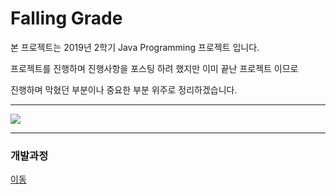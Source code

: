 # Falling Grade

  본 프로젝트는 2019년 2학기 Java Programming 프로젝트 입니다.

  프로젝트를 진행하며 진행사항을 포스팅 하려 했지만 이미 끝난 프로젝트 이므로

  진행하며 막혔던 부분이나 중요한 부분 위주로 정리하겠습니다.

  ***

  

![](https://nam-ki-bok.github.io/KibokWebPortfolio/images/FallingGrade/XD_image.png)
***
### 개발과정
[이동](https://nam-ki-bok.github.io/categories/portfolio/)
